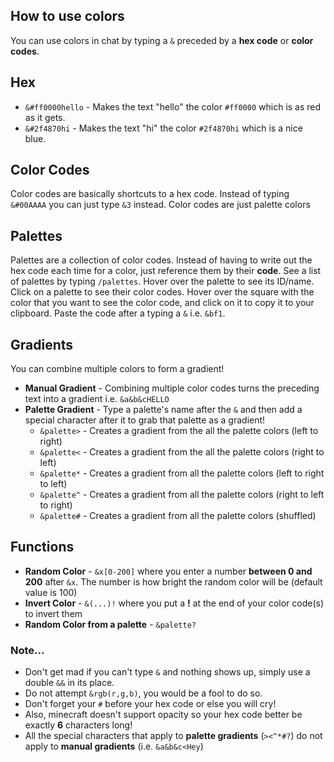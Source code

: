 ## How to use colors
You can use colors in chat by typing a `&` preceded by a **hex code** or **color codes**.

## Hex
- `&#ff0000hello` - Makes the text "hello" the color `#ff0000` which is as red as it gets.
- `&#2f4870hi` - Makes the text "hi" the color `#2f4870hi` which is a nice blue.

## Color Codes
Color codes are basically shortcuts to a hex code. Instead of typing `&#00AAAA` you can just type `&3` instead.
Color codes are just palette colors

## Palettes
Palettes are a collection of color codes.
Instead of having to write out the hex code each time for a color, just reference them by their **code**.
See a list of palettes by typing `/palettes`. Hover over the palette to see its ID/name. Click on a palette to see their color codes.
Hover over the square with the color that you want to see the color code, and click on it to copy it to your clipboard.
Paste the code after a typing a `&` i.e. `&bf1`.

## Gradients
You can combine multiple colors to form a gradient! 
- **Manual Gradient** - Combining multiple color codes turns the preceding text into a gradient i.e. `&a&b&cHELLO`
- **Palette Gradient** - Type a palette's name after the `&` and then add a special character after it to grab that palette as a gradient!
  - `&palette>` - Creates a gradient from the all the palette colors (left to right)
  - `&palette<` - Creates a gradient from the all the palette colors (right to left)
  - `&palette*` - Creates a gradient from all the palette colors (left to right to left)
  - `&palette^` - Creates a gradient from all the palette colors (right to left to right)
  - `&palette#` - Creates a gradient from all the palette colors (shuffled)

## Functions
- **Random Color** - `&x[0-200]` where you enter a number **between 0 and 200** after `&x`. The number is how bright the random color will be (default value is 100)
- **Invert Color** - `&(...)!` where you put a **!** at the end of your color code(s) to invert them
- **Random Color from a palette** - `&palette?`

### Note...
- Don't get mad if you can't type `&` and nothing shows up, simply use a double `&&` in its place.
- Do not attempt `&rgb(r,g,b)`, you would be a fool to do so.
- Don't forget your `#` before your hex code or else you will cry!
- Also, minecraft doesn't support opacity so your hex code better be exactly **6** characters long!
- All the special characters that apply to **palette gradients** (`><^*#?`) do not apply to **manual gradients** (i.e. `&a&b&c<Hey`)
